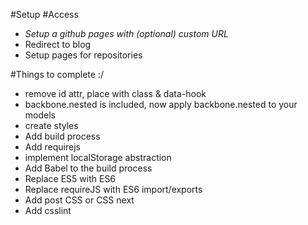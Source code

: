 
#Setup
#Access
- *Setup a github pages with (optional) custom URL*
- Redirect to blog
- Setup pages for repositories

#Things to complete :/
- remove id attr, place with class & data-hook
- backbone.nested is included, now apply backbone.nested to your models
- create styles
- Add build process
- Add requirejs
- implement localStorage abstraction
- Add Babel to the build process
- Replace ES5 with ES6
- Replace requireJS with ES6 import/exports
- Add post CSS or CSS next
- Add csslint